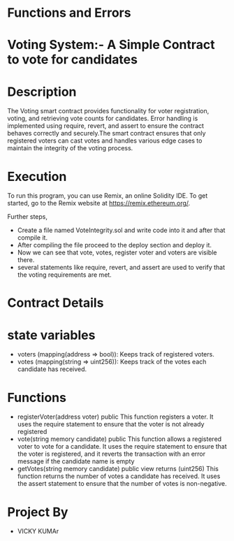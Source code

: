 # Functions and Errors
# Voting System:- A Simple Contract to vote for candidates 
# Description 
The Voting smart contract provides functionality for voter registration, voting, and retrieving vote counts for candidates. Error handling is implemented using require, revert, and assert to ensure the contract behaves correctly and securely.The smart contract ensures that only registered voters can cast votes and handles various edge cases to maintain the integrity of the voting process.
# Execution
To run this program, you can use Remix, an online Solidity IDE. To get started, go to the Remix website at https://remix.ethereum.org/.

Further steps,

- Create a file named VoteIntegrity.sol and  write code into it and after that compile it.
- After compiling the file proceed  to the deploy section and deploy it.
- Now we can see that vote, votes, register voter and voters are visible there.
- several statements like require, revert, and assert are used to verify that the voting requirements are met.
# Contract Details
# state variables
- voters (mapping(address => bool)): Keeps track of registered voters.
- votes (mapping(string => uint256)): Keeps track of the votes each candidate has received.
# Functions
- registerVoter(address voter) public
This function registers a voter. It uses the require statement to ensure that the voter is not already registered
- vote(string memory candidate) public
This function allows a registered voter to vote for a candidate. It uses the require statement to ensure that the voter is registered, and it reverts the transaction with an error message if the candidate name is empty
- getVotes(string memory candidate) public view returns (uint256)
This function returns the number of votes a candidate has received. It uses the assert statement to ensure that the number of votes is non-negative.
# Project By
- VICKY KUMAr



